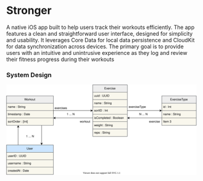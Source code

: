 # Stronger

A native iOS app built to help users track their workouts efficiently. The app features a clean and straightforward user interface, designed for simplicity and usability. It leverages Core Data for local data persistence and CloudKit for data synchronization across devices. The primary goal is to provide users with an intuitive and unintrusive experience as they log and review their fitness progress during their workouts

### System Design

![System Design Diagram](./stronger_system_diagram.svg)

